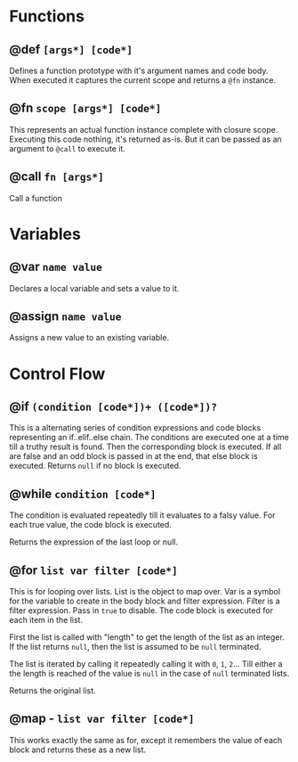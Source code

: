 # Functions

## @def `[args*] [code*]`

Defines a function prototype with it's argument names and code body.  When executed it captures the current scope and returns a `@fn` instance.

## @fn `scope [args*] [code*]`

This represents an actual function instance complete with closure scope.  Executing this code nothing, it's returned as-is.  But it can be passed as an argument to `@call` to execute it.

## @call `fn [args*]`

Call a function

# Variables

## @var `name value`

Declares a local variable and sets a value to it.

## @assign `name value`

Assigns a new value to an existing variable.

# Control Flow

## @if `(condition [code*])+ ([code*])?`

This is a alternating series of condition expressions and code blocks representing an if..elif..else chain.  The conditions are executed one at a time till a truthy result is found.  Then the corresponding block is executed.  If all are false and an odd block is passed in at the end, that else block is executed.  Returns `null` if no block is executed.

## @while `condition [code*]`

The condition is evaluated repeatedly till it evaluates to a falsy value.  For each true value, the code block is executed.

Returns the expression of the last loop or null.

## @for `list var filter [code*]`

This is for looping over lists.  List is the object to map over.  Var is a symbol for the variable to create in the body block and filter expression.  Filter is a filter expression. Pass in `true` to disable. The code block is executed for each item in the list.

First the list is called with "length" to get the length of the list as an integer.  If the list returns `null`, then the list is assumed to be `null` terminated.

The list is iterated by calling it repeatedly calling it with `0`, `1`, `2`... Till either a the length is reached of the value is `null` in the case of `null` terminated lists.

Returns the original list.

## @map - `list var filter [code*]`

This works exactly the same as for, except it remembers the value of each block and returns these as a new list.

